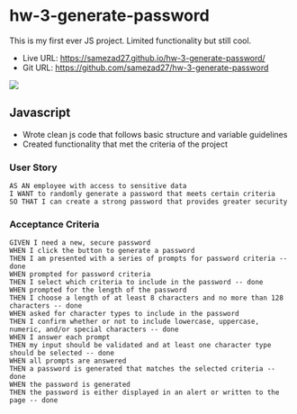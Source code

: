 # hw-3-generate-password
This is my first ever JS project. Limited functionality but still cool.
- Live URL: https://samezad27.github.io/hw-3-generate-password/
- Git URL: https://github.com/samezad27/hw-3-generate-password

![](https://ibb.co/HxM9f2x][img]https://i.ibb.co/b2yGM32/Password-Generator.png)

## Javascript
- Wrote clean js code that follows basic structure and variable guidelines
- Created functionality that met the criteria of the project


### User Story

```
AS AN employee with access to sensitive data
I WANT to randomly generate a password that meets certain criteria
SO THAT I can create a strong password that provides greater security
```

### Acceptance Criteria

```
GIVEN I need a new, secure password
WHEN I click the button to generate a password 
THEN I am presented with a series of prompts for password criteria -- done
WHEN prompted for password criteria 
THEN I select which criteria to include in the password -- done
WHEN prompted for the length of the password
THEN I choose a length of at least 8 characters and no more than 128 characters -- done
WHEN asked for character types to include in the password
THEN I confirm whether or not to include lowercase, uppercase, numeric, and/or special characters -- done
WHEN I answer each prompt
THEN my input should be validated and at least one character type should be selected -- done
WHEN all prompts are answered
THEN a password is generated that matches the selected criteria -- done
WHEN the password is generated
THEN the password is either displayed in an alert or written to the page -- done
```